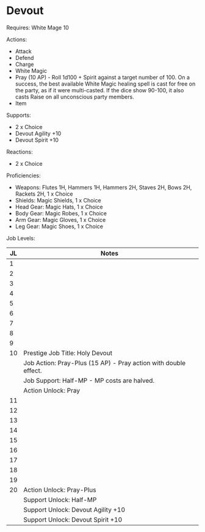 # Devout

Requires: White Mage 10

Actions:
- Attack
- Defend
- Charge
- White Magic
- Pray (10 AP) - Roll 1d100 + Spirit against a target number of 100. On a success, the best available White Magic healing spell is cast for free on the party, as if it were multi-casted. If the dice show 90-100, it also casts Raise on all unconscious party members.
- Item

Supports:

- 2 x Choice
- Devout Agility +10
- Devout Spirit +10

Reactions:

- 2 x Choice

Proficiencies:

- Weapons: Flutes 1H, Hammers 1H, Hammers 2H, Staves 2H, Bows 2H, Rackets 2H, 1 x Choice
- Shields: Magic Shields, 1 x Choice
- Head Gear: Magic Hats, 1 x Choice
- Body Gear: Magic Robes, 1 x Choice
- Arm Gear: Magic Gloves, 1 x Choice
- Leg Gear: Magic Shoes, 1 x Choice

Job Levels:

| JL | Notes |
| --- | --- |
| 1 | 
| 2 | 
| 3 | 
| 4 | 
| 5 | 
| 6 | 
| 7 | 
| 8 | 
| 9 | 
| 10 | Prestige Job Title: Holy Devout
|    | Job Action: Pray-Plus (15 AP) - Pray action with double effect.
|    | Job Support: Half-MP - MP costs are halved.
|    | Action Unlock: Pray
| 11 | 
| 12 | 
| 13 | 
| 14 | 
| 15 | 
| 16 | 
| 17 | 
| 18 | 
| 19 | 
| 20 | Action Unlock: Pray-Plus
|    | Support Unlock: Half-MP
|    | Support Unlock: Devout Agility +10
|    | Support Unlock: Devout Spirit +10
